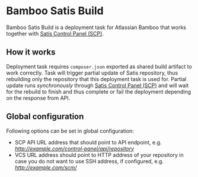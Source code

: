 # Bamboo Satis Build

Bamboo Satis Build is a deployment task for Atlassian Bamboo that works together with [Satis Control Panel (SCP)](https://github.com/realshadow/satis-control-panel).

## How it works

Deployment task requires `composer.json` exported as shared build artifact to work correctly. Task will trigger partial 
update of Satis repository, thus rebuilding only the repository that this deployment task is used for. Partial update runs
*synchronously* through [Satis Control Panel (SCP)](https://github.com/realshadow/satis-control-panel) and will wait for the
rebuild to finish and thus complete or fail the deployment depending on the response from API. 

## Global configuration

Following options can be set in global configuration:

* SCP API URL address that should point to API endpoint, e.g. *http://example.com/control-panel/api/repository*
* VCS URL address should point to HTTP address of your repository in case you do not want to use SSH address, if configured, e.g. *http://example.com/scm/*
